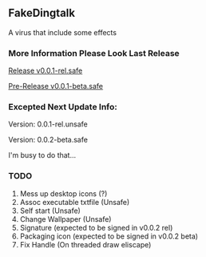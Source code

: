 ## FakeDingtalk
A virus that include some effects

### More Information Please Look Last Release
[Release v0.0.1-rel.safe](https://github.com/OranPie/FakeDingtalk/releases/tag/v0.0.1-rel.safe)

[Pre-Release v0.0.1-beta.safe](https://github.com/OranPie/FakeDingtalk/releases/tag/v0.0.1-beta.safe)

### Excepted Next Update Info:
Version: 0.0.1-rel.unsafe

Version: 0.0.2-beta.safe

I'm busy to do that...

### TODO
1. Mess up desktop icons (?)
2. Assoc executable txtfile (Unsafe)
3. Self start (Unsafe)
4. Change Wallpaper (Unsafe)
5. Signature (expected to be signed in v0.0.2 rel)
6. Packaging icon (expected to be signed in v0.0.2 beta)
7. Fix Handle (On threaded draw eliscape)
